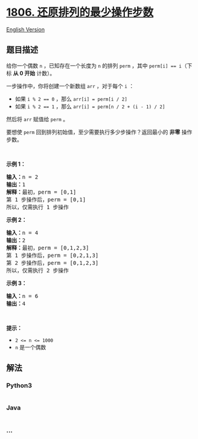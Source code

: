 # [1806. 还原排列的最少操作步数](https://leetcode-cn.com/problems/minimum-number-of-operations-to-reinitialize-a-permutation)

[English Version](/solution/1800-1899/1806.Minimum%20Number%20of%20Operations%20to%20Reinitialize%20a%20Permutation/README_EN.md)

## 题目描述

<!-- 这里写题目描述 -->

<p>给你一个偶数 <code>n</code>​​​​​​ ，已知存在一个长度为 <code>n</code> 的排列 <code>perm</code> ，其中 <code>perm[i] == i</code>​（下标 <strong>从 0 开始</strong> 计数）。</p>

<p>一步操作中，你将创建一个新数组 <code>arr</code> ，对于每个 <code>i</code> ：</p>

<ul>
	<li>如果 <code>i % 2 == 0</code> ，那么 <code>arr[i] = perm[i / 2]</code></li>
	<li>如果 <code>i % 2 == 1</code> ，那么 <code>arr[i] = perm[n / 2 + (i - 1) / 2]</code></li>
</ul>

<p>然后将 <code>arr</code>​​ 赋值​​给 <code>perm</code> 。</p>

<p>要想使 <code>perm</code> 回到排列初始值，至少需要执行多少步操作？返回最小的 <strong>非零</strong> 操作步数。</p>

<p> </p>

<p><strong>示例 1：</strong></p>

<pre>
<strong>输入：</strong>n = 2
<strong>输出：</strong>1
<strong>解释：</strong>最初，perm = [0,1]
第 1 步操作后，perm = [0,1]
所以，仅需执行 1 步操作</pre>

<p><strong>示例 2：</strong></p>

<pre>
<strong>输入：</strong>n = 4
<strong>输出：</strong>2
<strong>解释：</strong>最初，perm = [0,1,2,3]
第 1 步操作后，perm = [0,2,1,3]
第 2 步操作后，perm = [0,1,2,3]
所以，仅需执行 2 步操作</pre>

<p><strong>示例 3：</strong></p>

<pre>
<strong>输入：</strong>n = 6
<strong>输出：</strong>4
</pre>

<p> </p>

<p><strong>提示：</strong></p>

<ul>
	<li><code>2 <= n <= 1000</code></li>
	<li><code>n</code>​​​​​​ 是一个偶数</li>
</ul>

## 解法

<!-- 这里可写通用的实现逻辑 -->

<!-- tabs:start -->

### **Python3**

<!-- 这里可写当前语言的特殊实现逻辑 -->

```python

```

### **Java**

<!-- 这里可写当前语言的特殊实现逻辑 -->

```java

```

### **...**

```

```

<!-- tabs:end -->
